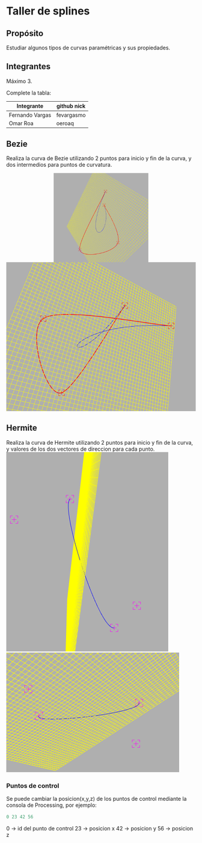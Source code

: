 # Taller de splines

## Propósito

Estudiar algunos tipos de curvas paramétricas y sus propiedades.

## Integrantes

Máximo 3.

Complete la tabla:

| Integrante | github nick |
|------------|-------------|
|        Fernando Vargas    |     fevargasmo        |
|        Omar Roa    |     oeroaq        |

## Bezie
Realiza la curva de Bezie utilizando 2 puntos para inicio y fin de la curva, y dos intermedios para puntos de curvatura.

<img src="https://github.com/fevargasmo/Splines_ws/blob/master/images/bezie1.png" alt="Bezie" class="center" style="display: block;
    margin-left: auto;
    margin-right: auto;
    width: 50%;">
<img src="https://github.com/fevargasmo/Splines_ws/blob/master/images/bezie2.png" alt="Bezie" class="center">

## Hermite
Realiza la curva de Hermite utilizando 2 puntos para inicio y fin de la curva, y valores de los dos vectores de direccion para cada punto.
![Hermite1](https://github.com/fevargasmo/Splines_ws/blob/master/images/hermite1.png "Bezie")
![Hermite2](https://github.com/fevargasmo/Splines_ws/blob/master/images/hermite2.png "Hermite")

### Puntos de control
Se puede cambiar la posicion(x,y,z) de los puntos de control mediante la consola de Processing, por ejemplo:

```ruby
0 23 42 56
```
0 -> id del punto de control
23 -> posicion x
42 -> posicion y
56 -> posicion z
